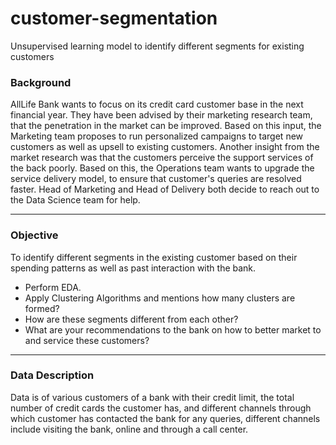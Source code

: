 # customer-segmentation
Unsupervised learning model to identify different segments for existing customers

### Background

AllLife Bank wants to focus on its credit card customer base in the next financial year. They have been advised by their marketing research team, that the penetration in the market can be improved. Based on this input, the Marketing team proposes to run personalized campaigns to target new customers as well as upsell to existing customers. Another insight from the market research was that the customers perceive the support services of the back poorly. Based on this, the Operations team wants to upgrade the service delivery model, to ensure that customer's queries are resolved faster. Head of Marketing and Head of Delivery both decide to reach out to the Data Science team for help.

----

### Objective

To identify different segments in the existing customer based on their spending patterns as well as past interaction with the bank.

- Perform EDA.
- Apply Clustering Algorithms and mentions how many clusters are formed?
- How are these segments different from each other?
- What are your recommendations to the bank on how to better market to and service these customers?

----

### Data Description

Data is of various customers of a bank with their credit limit, the total number of credit cards the customer has, and different channels through which customer has contacted the bank for any queries, different channels include visiting the bank, online and through a call center.
